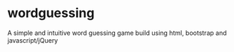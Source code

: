 # wordguessing
A simple and intuitive word guessing game build using html, bootstrap and javascript/jQuery
